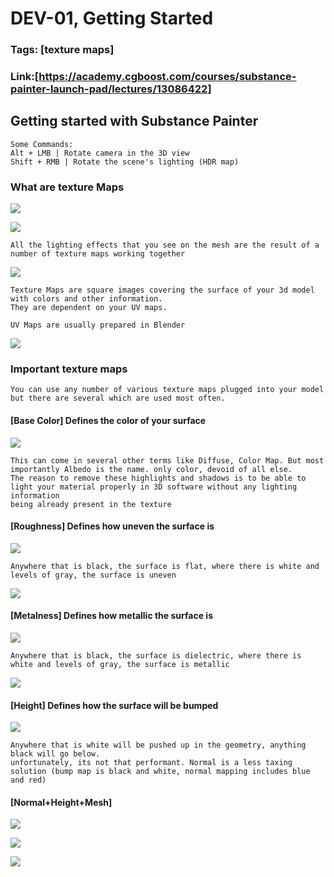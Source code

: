 # DEV-01, Getting Started
### Tags: [texture maps]
### Link:[<https://academy.cgboost.com/courses/substance-painter-launch-pad/lectures/13086422>]

## Getting started with Substance Painter

    Some Commands:
    Alt + LMB | Rotate camera in the 3D view
    Shift + RMB | Rotate the scene's lighting (HDR map) 

### What are texture Maps

![](../images/DEV-01/DEV-01-A1.png)

![](../images/DEV-01/DEV-01-A2.png)

    All the lighting effects that you see on the mesh are the result of a number of texture maps working together

![](../images/DEV-01/DEV-01-A3.png)

    Texture Maps are square images covering the surface of your 3d model with colors and other information.
    They are dependent on your UV maps.

    UV Maps are usually prepared in Blender

![](../images/DEV-01/DEV-01-A4.png)

### Important texture maps

    You can use any number of various texture maps plugged into your model but there are several which are used most often.

#### [Base Color] Defines the color of your surface
![](../images/DEV-01/DEV-01-A5.png)

    This can come in several other terms like Diffuse, Color Map. But most importantly Albedo is the name. only color, devoid of all else.
    The reason to remove these highlights and shadows is to be able to light your material properly in 3D software without any lighting information
    being already present in the texture

#### [Roughness] Defines how uneven the surface is
![](../images/DEV-01/DEV-01-A6.png)

    Anywhere that is black, the surface is flat, where there is white and levels of gray, the surface is uneven

![](../images/DEV-01/DEV-01-A7.png)

#### [Metalness] Defines how metallic the surface is
![](../images/DEV-01/DEV-01-A8.png)

    Anywhere that is black, the surface is dielectric, where there is white and levels of gray, the surface is metallic

![](../images/DEV-01/DEV-01-A9.png)

#### [Height] Defines how the surface will be bumped
![](../images/DEV-01/DEV-01-A10.png)

    Anywhere that is white will be pushed up in the geometry, anything black will go below.
    unfortunately, its not that performant. Normal is a less taxing solution (bump map is black and white, normal mapping includes blue and red)

#### [Normal+Height+Mesh]
![](../images/DEV-01/DEV-01-A11.png)

![](../images/DEV-01/DEV-01-A12.png)

![](../images/DEV-01/DEV-01-A13.png)
